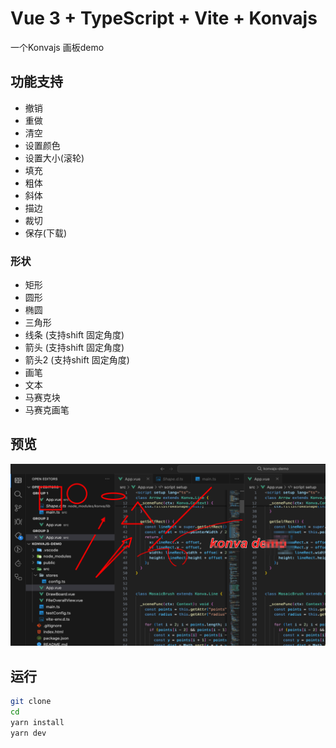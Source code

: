 # Vue 3 + TypeScript + Vite + Konvajs

一个Konvajs 画板demo

## 功能支持
- 撤销
- 重做
- 清空
- 设置颜色
- 设置大小(滚轮)
- 填充
- 粗体
- 斜体
- 描边
- 裁切
- 保存(下载)
### 形状
- 矩形
- 圆形
- 椭圆
- 三角形
- 线条 (支持shift 固定角度)
- 箭头  (支持shift 固定角度)
- 箭头2  (支持shift 固定角度)
- 画笔
- 文本
- 马赛克块
- 马赛克画笔

## 预览
![预览](./public/result.png)

## 运行
```bash
git clone 
cd 
yarn install
yarn dev
```


